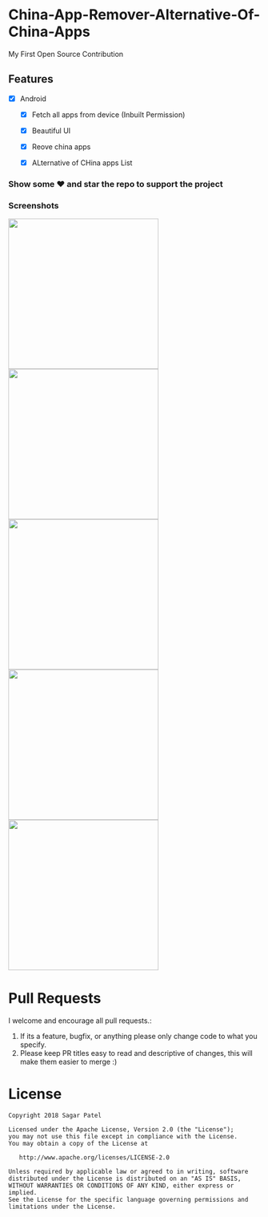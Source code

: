 # China-App-Remover-Alternative-Of-China-Apps

My First Open Source Contribution

## Features

* [x] Android 

  * [x] Fetch all apps from device (Inbuilt Permission)
  * [x] Beautiful UI
  * [x] Reove china apps
  * [x] ALternative of CHina apps List


### Show some :heart: and star the repo to support the project

### Screenshots

<img src="https://raw.githubusercontent.com/sagar11010/China-App-Remover-ALternative-Of-China-Apps/master/screenshots/1.png" height="300em" /> <img src="https://raw.githubusercontent.com/sagar11010/China-App-Remover-ALternative-Of-China-Apps/master/screenshots/2.png" height="300em" /> <img src="https://raw.githubusercontent.com/sagar11010/China-App-Remover-ALternative-Of-China-Apps/master/screenshots/3.png" height="300em" /> <img src="https://raw.githubusercontent.com/sagar11010/China-App-Remover-ALternative-Of-China-Apps/master/screenshots/4.png" height="300em" /> <img src="https://raw.githubusercontent.com/sagar11010/China-App-Remover-ALternative-Of-China-Apps/master/screenshots/5.png" height="300em" />


# Pull Requests

I welcome and encourage all pull requests.:

1.  If its a feature, bugfix, or anything please only change code to what you specify.
2.  Please keep PR titles easy to read and descriptive of changes, this will make them easier to merge :)

# License

    Copyright 2018 Sagar Patel

    Licensed under the Apache License, Version 2.0 (the "License");
    you may not use this file except in compliance with the License.
    You may obtain a copy of the License at

       http://www.apache.org/licenses/LICENSE-2.0

    Unless required by applicable law or agreed to in writing, software
    distributed under the License is distributed on an "AS IS" BASIS,
    WITHOUT WARRANTIES OR CONDITIONS OF ANY KIND, either express or implied.
    See the License for the specific language governing permissions and
    limitations under the License.

